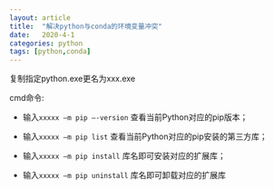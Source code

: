 ```yaml
---
layout: article
title:  "解决python与conda的环境变量冲突"
date:   2020-4-1
categories: python
tags: [python,conda]
---
```


复制指定python.exe更名为xxx.exe

cmd命令:

- 输入`xxxxx –m pip –-version` 查看当前Python对应的pip版本；
	
- 输入`xxxxx –m pip list`      查看当前Python对应的pip安装的第三方库；
	
- 输入`xxxxx –m pip install`   库名即可安装对应的扩展库；
	
- 输入`xxxxx –m pip uninstall` 库名即可卸载对应的扩展库